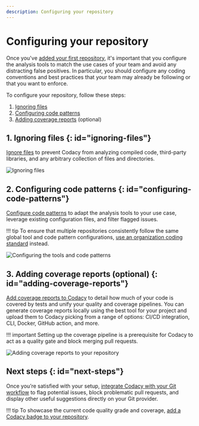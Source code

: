 ```yaml
---
description: Configuring your repository
---
```


# Configuring your repository

Once you've [added your first repository](codacy-quickstart.md), it's important that you configure the analysis tools to match the use cases of your team and avoid any distracting false positives. In particular, you should configure any coding conventions and best practices that your team may already be following or that you want to enforce.

To configure your repository, follow these steps:

1.  [Ignoring files](#ignoring-files)
1.  [Configuring code patterns](#configuring-code-patterns)
1.  [Adding coverage reports](#adding-coverage-reports) (optional)

## 1. Ignoring files {: id="ignoring-files"}

[Ignore files](../repositories-configure/ignoring-files.md) to prevent Codacy from analyzing compiled code, third-party libraries, and any arbitrary collection of files and directories.

![Ignoring files](../repositories-configure/images/ignored-files.png)

## 2. Configuring code patterns {: id="configuring-code-patterns"}

[Configure code patterns](../repositories-configure/configuring-code-patterns.md) to adapt the analysis tools to your use case, leverage existing configuration files, and filter flagged issues.

!!! tip
    To ensure that multiple repositories consistently follow the same global tool and code pattern configurations, [use an organization coding standard](../organizations/using-a-coding-standard.md) instead.

![Configuring the tools and code patterns](../repositories-configure/images/code-patterns.png)

## 3. Adding coverage reports (optional) {: id="adding-coverage-reports"}

[Add coverage reports to Codacy](../coverage-reporter/index.md) to detail how much of your code is covered by tests and unify your quality and coverage pipelines. You can generate coverage reports locally using the best tool for your project and upload them to Codacy picking from a range of options: CI/CD integration, CLI, Docker, GitHub action, and more.

!!! important
    Setting up the coverage pipeline is a prerequisite for Codacy to act as a quality gate and block merging pull requests.

![Adding coverage reports to your repository](../coverage-reporter/images/coverage-codacy-ui.png)

## Next steps {: id="next-steps"}

Once you’re satisfied with your setup, [integrate Codacy with your Git workflow](integrating-codacy-with-your-git-workflow.md) to flag potential issues, block problematic pull requests, and display other useful suggestions directly on your Git provider.

!!! tip
    To showcase the current code quality grade and coverage, [add a Codacy badge to your repository](adding-a-codacy-badge.md).
